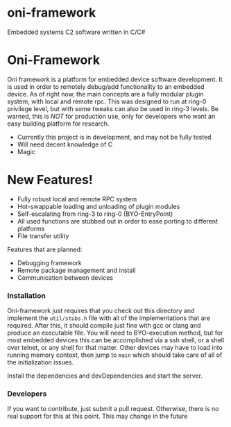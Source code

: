 # oni-framework
Embedded systems C2 software written in C/C#
# Oni-Framework


Oni framework is a platform for embedded device software development. It is used in order to remotely debug/add functionality to an embedded device. As of right now, the main concepts are a fully modular plugin system, with local and remote rpc. This was designed to run at ring-0 privilege level, but with some tweaks can also be used in ring-3 levels. Be warned, this is *NOT* for production use, only for developers who want an easy building platform for research.

  - Currently this project is in development, and may not be fully tested
  - Will need decent knowledge of C
  - Magic

# New Features!

  - Fully robust local and remote RPC system
  - Hot-swappable loading and unloading of plugin modules
  - Self-escalating from ring-3 to ring-0 (BYO-EntryPoint)
  - All used functions are stubbed out in order to ease porting to different platforms
  - File transfer utility


Features that are planned:
  - Debugging framework
  - Remote package management and install
  - Communication between devices

### Installation

Oni-framework just requires that you check out this directory and implement the `util/stubs.h` file with all of the implementations that are required. After this, it should compile just fine with gcc or clang and produce an executable file. You will need to BYO-execution method, but for most embedded devices this can be accomplished via a ssh shell, or a shell over telnet, or any shell for that matter. Other devices may have to load into running memory context, then jump to `main` which should take care of all of the initialization issues.

Install the dependencies and devDependencies and start the server.

### Developers

If you want to contribute, just submit a pull request. Otherwise, there is no real support for this at this point. This may change in the future
